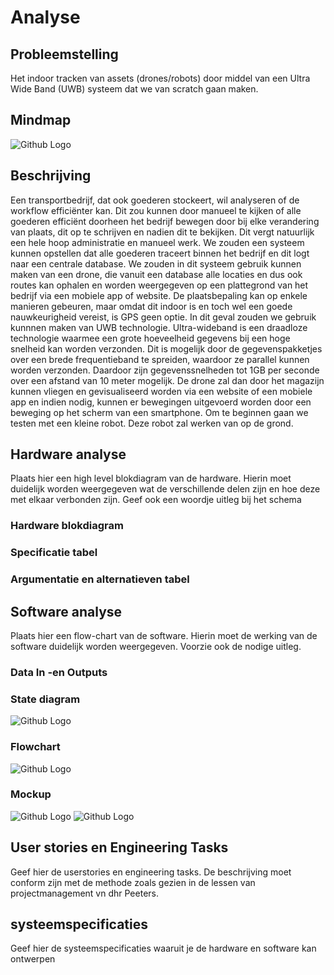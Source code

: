 # Analyse

## Probleemstelling

Het indoor tracken van assets (drones/robots) door middel van een Ultra Wide Band (UWB) systeem dat we van scratch gaan maken.

## Mindmap
![Github Logo](https://github.com/AP-Elektronica-ICT/jp19-luwb/blob/master/doc/img/Mindmap.PNG "Mindmap")

## Beschrijving

Een transportbedrijf, dat ook goederen stockeert, wil analyseren of de workflow efficiënter kan. Dit zou kunnen door manueel te kijken of alle goederen efficiënt doorheen het bedrijf bewegen door bij elke verandering van plaats, dit op te schrijven en nadien dit te bekijken. Dit vergt natuurlijk een hele hoop administratie en manueel werk. We zouden een systeem kunnen opstellen dat alle goederen traceert binnen het bedrijf en dit logt naar een centrale database. We zouden in dit systeem gebruik kunnen maken van een drone, die vanuit een database alle locaties en dus ook routes kan ophalen en worden weergegeven op een plattegrond van het bedrijf via een mobiele app of website. De plaatsbepaling kan op enkele manieren gebeuren, maar omdat dit indoor is en toch wel een goede nauwkeurigheid vereist, is GPS geen optie. In dit geval zouden we gebruik kunnnen maken van UWB technologie. Ultra-wideband is een draadloze technologie waarmee een grote hoeveelheid gegevens bij een hoge snelheid kan worden verzonden. Dit is mogelijk door de gegevenspakketjes over een brede frequentieband te spreiden, waardoor ze parallel kunnen worden verzonden. Daardoor zijn gegevenssnelheden tot 1GB per seconde over een afstand van 10 meter mogelijk. De drone zal dan door het magazijn kunnen vliegen en gevisualiseerd worden via een website of een mobiele app en indien nodig, kunnen er bewegingen uitgevoerd worden door een beweging op het scherm van een smartphone. Om te beginnen gaan we testen met een kleine robot. Deze robot zal werken van op de grond.

## Hardware analyse

Plaats hier een high level blokdiagram van de hardware. Hierin moet duidelijk worden weergegeven wat de verschillende delen zijn en hoe deze met elkaar verbonden zijn. Geef ook een woordje uitleg bij het schema

### Hardware blokdiagram


### Specificatie tabel


### Argumentatie en alternatieven tabel

## Software analyse

Plaats hier een flow-chart van de software. Hierin moet de werking van de software duidelijk worden weergegeven. Voorzie ook de nodige uitleg.

### Data In -en Outputs


### State diagram
![Github Logo](https://github.com/AP-Elektronica-ICT/jp19-luwb/blob/master/doc/img/state_diagram_app.png "State Diagram App")

### Flowchart
![Github Logo](https://github.com/AP-Elektronica-ICT/jp19-luwb/blob/master/doc/img/Software%20Flowchart.PNG "Software Flowchart")

### Mockup
![Github Logo](https://github.com/AP-Elektronica-ICT/jp19-luwb/blob/master/doc/img/Mockup_Controls.png "Mockup Controls")
![Github Logo](https://github.com/AP-Elektronica-ICT/jp19-luwb/blob/master/doc/img/Mockup_Map.png "Mockup Map")

## User stories en Engineering Tasks

Geef hier de userstories en engineering tasks. De beschrijving moet conform zijn met de methode zoals gezien in de lessen  van projectmanagement vn dhr Peeters.

## systeemspecificaties

Geef hier de systeemspecificaties waaruit je de hardware en software kan ontwerpen
